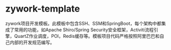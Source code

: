 # zywork-template
zywork项目开发模板。此模板中包含SSH、SSM和SpringBoot，每个架构中都集成了常用的功能，如Apache Shiro/Spring Security安全框架，Activiti流程引擎，QuartZ作业调度，POI，Redis缓存等。模板项目代码严格按照阿里巴巴和自己内部的开发规范编写。
